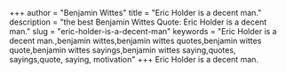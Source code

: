 +++
author = "Benjamin Wittes"
title = "Eric Holder is a decent man."
description = "the best Benjamin Wittes Quote: Eric Holder is a decent man."
slug = "eric-holder-is-a-decent-man"
keywords = "Eric Holder is a decent man.,benjamin wittes,benjamin wittes quotes,benjamin wittes quote,benjamin wittes sayings,benjamin wittes saying,quotes, sayings,quote, saying, motivation"
+++
Eric Holder is a decent man.
